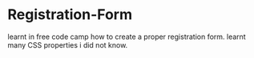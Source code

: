 # Registration-Form
learnt in free code camp how to create a proper registration form. learnt many CSS properties i did not know.
